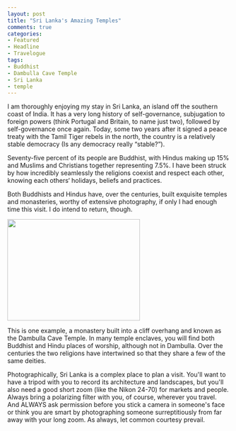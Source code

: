 ```yaml
---
layout: post
title: "Sri Lanka's Amazing Temples"
comments: true
categories:
- Featured
- Headline
- Travelogue
tags:
- Buddhist
- Dambulla Cave Temple
- Sri Lanka
- temple
---
```

I am thoroughly enjoying my stay in Sri Lanka, an island off the southern coast of India. It has a very long history of self-governance, subjugation to foreign powers (think Portugal and Britain, to name just two), followed by self-governance once again. Today, some two years after it signed a peace treaty with the Tamil Tiger rebels in the north, the country is a relatively stable democracy (Is any democracy really “stable?”).

Seventy-five percent of its people are Buddhist, with Hindus making up 15% and Muslims and Christians together representing 7.5%. I have been struck by how incredibly seamlessly the religions coexist and respect each other, knowing each others‘ holidays, beliefs and practices.

Both Buddhists and Hindus have, over the centuries, built exquisite temples and monasteries, worthy of extensive photography, if only I had enough time this visit. I do intend to return, though.

<a href="http://blog.lesterpickerphoto.com/wp-content/uploads/2012/04/A0018543.jpg"><img class="alignnone size-medium wp-image-2080" title="A0018543" src="http://blog.lesterpickerphoto.com/wp-content/uploads/2012/04/A0018543-300x229.jpg" alt="" width="300" height="229"></a>

This is one example, a monastery built into a cliff overhang and known as the Dambulla Cave Temple. In many temple enclaves, you will find both Buddhist and Hindu places of worship, although not in Dambulla. Over the centuries the two religions have intertwined so that they share a few of the same deities.

Photographically, Sri Lanka is a complex place to plan a visit. You'll want to have a tripod with you to record its architecture and landscapes, but you'll also need a good short zoom (like the Nikon 24-70) for markets and people. Always bring a polarizing filter with you, of course, wherever you travel. And ALWAYS ask permission before you stick a camera in someone's face or think you are smart by photographing someone surreptitiously from far away with your long zoom. As always, let common courtesy prevail.